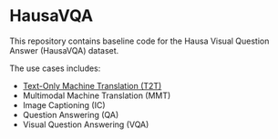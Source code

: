 # HausaVQA

This repository contains baseline code for the Hausa Visual Question Answer (HausaVQA) dataset. 

The use cases includes:

* [Text-Only Machine Translation (T2T)](https://github.com/shantipriyap/HausaVQA/tree/main/T2T)
* Multimodal Machine Translation (MMT)
* Image Captioning (IC)
* Question Answering (QA)
* Visual Question Answering (VQA)



